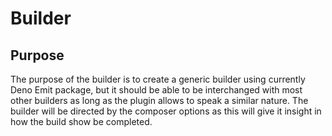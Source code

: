 # Builder

## Purpose

The purpose of the builder is to create a generic builder using currently Deno
Emit package, but it should be able to be interchanged with most other builders
as long as the plugin allows to speak a similar nature. The builder will be
directed by the composer options as this will give it insight in how the build
show be completed.
